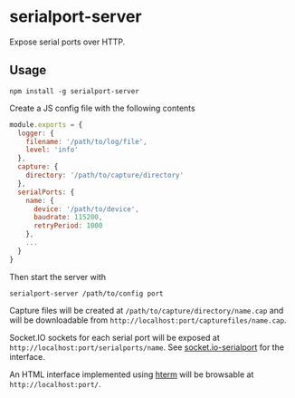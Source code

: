 # serialport-server

Expose serial ports over HTTP.

## Usage

```
npm install -g serialport-server
```

Create a JS config file with the following contents

```javascript
module.exports = {
  logger: {
    filename: '/path/to/log/file',
    level: 'info'
  },
  capture: {
    directory: '/path/to/capture/directory'
  },
  serialPorts: {
    name: {
      device: '/path/to/device',
      baudrate: 115200,
      retryPeriod: 1000
    },
    ...
  }
}
```

Then start the server with

```
serialport-server /path/to/config port
```

Capture files will be created at `/path/to/capture/directory/name.cap` and will be downloadable from `http://localhost:port/capturefiles/name.cap`.

Socket.IO sockets for each serial port will be exposed at `http://localhost:port/serialports/name`. See [socket.io-serialport](https://github.com/pghalliday/socket.io-serialport) for the interface.

An HTML interface implemented using [hterm](https://chromium.googlesource.com/apps/libapps/+/HEAD/hterm) will be browsable at `http://localhost:port/`.
